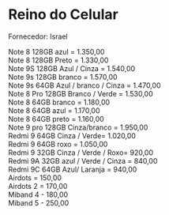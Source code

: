 # Reino do Celular
 Fornecedor: Israel

Note 8 128GB azul = 1.350,00  
Note 8 128GB Preto = 1.330,00  
Note 9S 128GB  Azul / Cinza  = 1.540,00  
Note 9s 128GB branco = 1.570,00  
Note 9s 64GB Azul / branco / Cinza = 1.470,00  
Note 8 Pro 128GB Branco / Verde  = 1.530,00  
Note 8 64GB branco = 1.180,00  
Note 8 64GB azul = 1.170,00  
Note 8 64GB preto = 1.160,00  
Note 9 pro 128GB Cinza/branco = 1.950,00  
Redmi 9 64GB Cinza / Verde= 1.020,00  
Redmi 9 64GB roxo = 1.050,00  
Redmi 9 32GB Cinza / Verde / Roxo= 920,00  
Redmi 9A 32GB azul / Verde / Cinza  = 840,00  
Redmi 9C 64GB Azul/ Laranja  = 940,00  
Airdots = 150,00  
Airdots 2 = 170,00  
Miband 4 - 180,00  
Miband 5 - 250,00  
